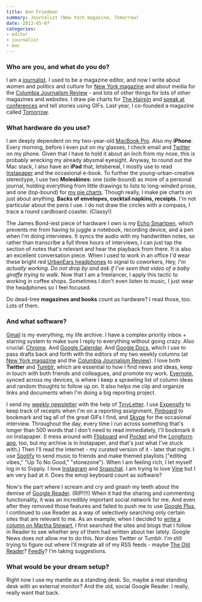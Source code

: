 ```yaml
---
title: Ann Friedman
summary: Journalist (New York magazine, Tomorrow)
date: 2013-05-07
categories:
- editor
- journalist
- mac
---
```


### Who are you, and what do you do?

I am a [journalist](http://annfriedman.com/bio "Ann's bio."). I used to be a magazine editor, and now I write about women and politics and culture for [New York magazine](http://nymag.com/ "The New York magazine.") and about media for the [Columbia Journalism Review](http://www.cjr.org/ "The Columnia Journalism Review.") - and lots of other things for lots of other magazines and websites. I draw pie charts for [The Hairpin](http://thehairpin.com/ "The Hairpin blog.") and [speak at conferences](http://annfriedman.com/post/43502912955/live-in-person "Ann's speaking engagements.") and tell stories using GIFs. Last year, I co-founded a magazine called [Tomorrow](http://tomorrowthemag.com/ "Tomorrow magazine.").

### What hardware do you use?

I am deeply dependent on my two-year-old [MacBook Pro][macbook-pro]. Also my __iPhone__. Every morning, before I even put on my glasses, I check email and [Twitter][] on my phone. Given that I have to hold it about an inch from my nose, this is probably wrecking my already abysmal eyesight. Anyway, to round out the Mac stack, I also have an __iPad__ that, letsbereal, I mostly use to read [Instapaper][] and the occasional e-book. To further the young-urban-creative stereotype, I use two __Moleskines__: one (side-bound) as more of a personal journal, holding everything from little drawings to lists to long-winded prose, and one (top-bound) for [my pie charts](http://thehairpin.com/tag/ann-friedman/ "Ann's pie charts on The Hairpin."). Though really, I make pie charts on just about anything. __Backs of envelopes, cocktail napkins, receipts__. I'm not particular about the pens I use. I do not draw the circles with a compass, I trace a round cardboard coaster. (Classy!)

The James Bond-iest piece of hardware I own is my [Echo Smartpen][echo], which prevents me from having to juggle a notebook, recording device, and a pen when I'm doing interviews. It syncs the audio with my handwritten notes, so rather than transcribe a full three hours of interviews, I can just tap the section of notes that's relevant and hear the playback from there. It is also an excellent conversation piece. When I used to work in an office I'd wear these bright red [UrbanEars headphones][plattan] to signal to coworkers, *Hey, I'm actually working. Do not drop by and ask if I've seen that video of a baby giraffe trying to walk*. Now that I am a freelancer, I apply this tactic to working in coffee shops. Sometimes I don't even listen to music, I just wear the headphones so I feel focused.

Do dead-tree __magazines and books__ count as hardware? I read those, too. Lots of them.

### And what software?

[Gmail][] is my everything, my life archive. I have a complex priority inbox + starring system to make sure I reply to everything without going crazy. Also crucial: [Chrome][]. And [Google Calendar][google-calendar]. And [Google Docs][google-docs], which I use to pass drafts back and forth with the editors of my two weekly columns (at [New York magazine](http://nymag.com/author/Ann%20Friedman/ "Ann's articles in New York magazine.") and the [Columbia Journalism Review](http://www.cjr.org/realtalk/ "Ann's column in the Columbia Journalism Review.")). I love both __Twitter__ and [Tumblr][], which are essential to how I find news and ideas, keep in touch with both friends and colleagues, and promote my work. [Evernote][], synced across my devices, is where I keep a sprawling list of column ideas and random thoughts to follow up on. It also helps me clip and organize links and documents when I'm doing a big reporting project.

I send my [weekly newsletter](https://tinyletter.com/annfriedman "Ann's newsletter.") with the help of [TinyLetter][]. I use [Expensify][] to keep track of receipts when I'm on a reporting assignment, [Pinboard][] to bookmark and tag all of the great GIFs I find, and [Skype][] for the occasional interview. Throughout the day, every time I run across something that's longer than 500 words that I don't need to read immediately, I'll bookmark it on Instapaper. (I mess around with [Flipboard][flipboard-ios] and [Pocket][pocket-ios] and the [Longform app][longform-ios], too, but my archive is in Instapaper, and that's just what I've stuck with.) Then I'll read the internet - my curated version of it - later that night. I use [Spotify][] to send music to friends and make themed playlists ("editing vibes," "Up To No Good," "stonezone"). When I am feeling rich, I let myself log in to Svpply. I love [Instagram][instagram-ios] and [Snapchat][snapchat-ios]. I am trying to love [Vine][vine-ios] but I am very bad at it. Does the emoji keyboard count as software?

Now's the part where I scream and cry and gnash my teeth about the demise of [Google Reader][google-reader]. (RIP!!!!) When it had the sharing and commenting functionality, it was an incredibly important social network for me. And even after they removed those features and failed to push me to use [Google Plus][google-plus], I continued to use Reader as a way of selectively searching only certain sites that are relevant to me. As an example, when I decided to [write a column on Martha Stewart](http://nymag.com/thecut/2013/03/martha-stewarts-best-lesson-dont-give-a-damn.html "Ann's column on Martha Stewart."), I first searched the sites and blogs that I follow in Reader to see whether any of them had written about her lately. Google News does not allow me to do this. Nor does Twitter or Tumblr. I'm still trying to figure out where I'll migrate all of my RSS feeds - maybe [The Old Reader][the-old-reader]? [Feedly][]? I'm taking suggestions.

### What would be your dream setup?

Right now I use my mantle as a standing desk. So, maybe a real standing desk with an external monitor? And the old, social Google Reader. I really, really want that back.

[chrome]: https://www.google.com/intl/en/chrome/browser/ "A WebKit-based browser, where each tab runs in its own thread."
[echo]: http://www.livescribe.com/en-us/smartpen/echo/ "A smartpen."
[evernote]: https://evernote.com/ "Online software for capturing notes."
[expensify]: https://www.expensify.com/ "An expense report service."
[feedly]: https://feedly.com/ "A feed reader."
[flipboard-ios]: https://itunes.apple.com/us/app/flipboard-your-social-news/id358801284 "A 'social magazine' for the iPad."
[gmail]: https://mail.google.com/mail/ "Web-based email."
[google-calendar]: https://en.wikipedia.org/wiki/Google_Calendar "A web-based calendar client."
[google-docs]: https://en.wikipedia.org/wiki/Google_Docs "A web-based office suite."
[google-plus]: https://en.wikipedia.org/wiki/Google%2B "A social network."
[google-reader]: https://en.wikipedia.org/wiki/Google_Reader "A web-based feed reader."
[instagram-ios]: https://itunes.apple.com/us/app/instagram/id389801252 "A photo taking/sharing app."
[instapaper]: https://www.instapaper.com/ "A web tool for saving pages to read later."
[longform-ios]: https://longform.org/app/ "A clever magazine app."
[macbook-pro]: https://www.apple.com/macbook-pro/ "A laptop."
[pinboard]: http://pinboard.in/ "A bookmarking web service."
[plattan]: https://www.urbanears.com/headphones/plattan/plattan-black/ "Colourful over-the-ear headphones."
[pocket-ios]: https://getpocket.com/ios/ "An app for the read-it-later service."
[skype]: https://www.skype.com/en/ "Voice and video chat software."
[snapchat-ios]: https://itunes.apple.com/us/app/snapchat/id447188370 "An image chatting app."
[spotify]: https://www.spotify.com/us/ "A music streaming service."
[the-old-reader]: https://theoldreader.com/ "A social feed reader."
[tinyletter]: https://tinyletter.com/ "An email newsletter service."
[tumblr]: https://www.tumblr.com/ "An online personal publishing platform."
[twitter]: https://twitter.com/ "An online micro-blogging platform."
[vine-ios]: https://itunes.apple.com/us/app/vine/id592447445 "A short looping video app."

